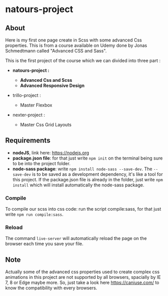 # natours-project

## About

Here is my first one page create in Scss with some advanced Css properties. This is from a course available on Udemy done by Jonas Schmedtmann called "Advanced CSS and Sass".

This is the first project of the course which we can divided into three part : 
* <strong>natours-project :
  * Advanced Css and Scss
  * Advanced Responsive Design</strong>

* trillo-project :
  * Master Flexbox

* nexter-project :
  * Master Css Grid Layouts

## Requirements

* <strong>nodeJS</strong>, link here: <https://nodejs.org>
* <strong>package.json file</strong>: for that just write `npm init` on the terminal being sure to be into the project folder.
* <strong>node-sass package</strong>: write `npm install node-sass --save-dev`. The `--save-dev` is to be saved as a development dependency, it's like a tool for this project. If the package.json file is already in the folder, just write `npm install` which will install automatically the node-sass package.

### Compile
To compile our scss into css code: run the script compile:sass, for that just write `npm run compile:sass`.

### Reload
The command `live-server` will automatically reload the page on the browser each time you save your file.

## Note
Actually some of the advanced css properties used to create complex css animations in this project are not supported by all browsers, spacially by IE 7, 8 or Edge maybe more. 
So, just take a look here <https://caniuse.com/> to know the compatibility with every browsers.
